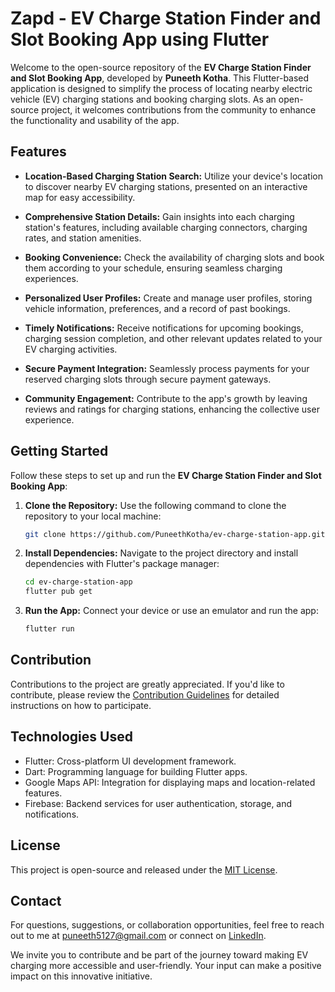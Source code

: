 # Zapd - EV Charge Station Finder and Slot Booking App using Flutter

Welcome to the open-source repository of the **EV Charge Station Finder and Slot Booking App**, developed by **Puneeth Kotha**. This Flutter-based application is designed to simplify the process of locating nearby electric vehicle (EV) charging stations and booking charging slots. As an open-source project, it welcomes contributions from the community to enhance the functionality and usability of the app.

## Features

- **Location-Based Charging Station Search:** Utilize your device's location to discover nearby EV charging stations, presented on an interactive map for easy accessibility.

- **Comprehensive Station Details:** Gain insights into each charging station's features, including available charging connectors, charging rates, and station amenities.

- **Booking Convenience:** Check the availability of charging slots and book them according to your schedule, ensuring seamless charging experiences.

- **Personalized User Profiles:** Create and manage user profiles, storing vehicle information, preferences, and a record of past bookings.

- **Timely Notifications:** Receive notifications for upcoming bookings, charging session completion, and other relevant updates related to your EV charging activities.

- **Secure Payment Integration:** Seamlessly process payments for your reserved charging slots through secure payment gateways.

- **Community Engagement:** Contribute to the app's growth by leaving reviews and ratings for charging stations, enhancing the collective user experience.

## Getting Started

Follow these steps to set up and run the **EV Charge Station Finder and Slot Booking App**:

1. **Clone the Repository:** Use the following command to clone the repository to your local machine:
   
   ```bash
   git clone https://github.com/PuneethKotha/ev-charge-station-app.git
   ```

2. **Install Dependencies:** Navigate to the project directory and install dependencies with Flutter's package manager:
   
   ```bash
   cd ev-charge-station-app
   flutter pub get
   ```

3. **Run the App:** Connect your device or use an emulator and run the app:
   
   ```bash
   flutter run
   ```

## Contribution

Contributions to the project are greatly appreciated. If you'd like to contribute, please review the [Contribution Guidelines](CONTRIBUTING.md) for detailed instructions on how to participate.

## Technologies Used

- Flutter: Cross-platform UI development framework.
- Dart: Programming language for building Flutter apps.
- Google Maps API: Integration for displaying maps and location-related features.
- Firebase: Backend services for user authentication, storage, and notifications.

## License

This project is open-source and released under the [MIT License](LICENSE).

## Contact

For questions, suggestions, or collaboration opportunities, feel free to reach out to me at [puneeth5127@gmail.com](mailto:puneeth5127@gmail.com) or connect on [LinkedIn](https://www.linkedin.com/in/puneeth-kotha-760360215).

We invite you to contribute and be part of the journey toward making EV charging more accessible and user-friendly. Your input can make a positive impact on this innovative initiative.
